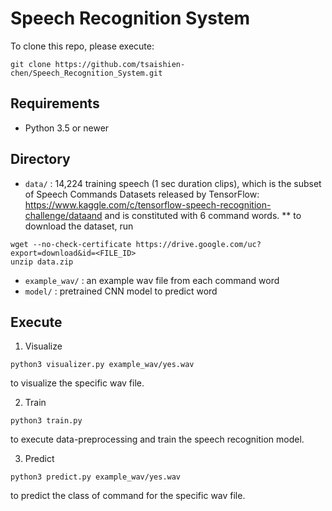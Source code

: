# Speech Recognition System

To clone this repo, please execute:
```
git clone https://github.com/tsaishien-chen/Speech_Recognition_System.git
```

## Requirements
* Python 3.5 or newer

## Directory
* `data/` : 14,224 training speech (1 sec duration clips), which is the subset of Speech Commands Datasets released by TensorFlow: https://www.kaggle.com/c/tensorflow-speech-recognition-challenge/dataand and is constituted with 6 command words.
** to download the dataset, run
```
wget --no-check-certificate https://drive.google.com/uc?export=download&id=<FILE_ID>
unzip data.zip
```
* `example_wav/` : an example wav file from each command word
* `model/` : pretrained CNN model to predict word
    
## Execute

1. Visualize
```
python3 visualizer.py example_wav/yes.wav
```
to visualize the specific wav file.

2. Train
```
python3 train.py
```
to execute data-preprocessing and  train the speech recognition model.

3. Predict
```
python3 predict.py example_wav/yes.wav
```
to predict the class of command for the specific wav file.

